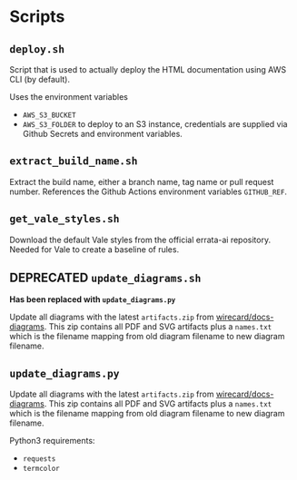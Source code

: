 # Scripts

## `deploy.sh`
Script that is used to actually deploy the HTML documentation using AWS CLI (by default).

Uses the environment variables
* `AWS_S3_BUCKET`
* `AWS_S3_FOLDER`
to deploy to an S3 instance, credentials are supplied via Github Secrets and environment variables.

## `extract_build_name.sh`
Extract the build name, either a branch name, tag name or pull request number.
References the Github Actions environment variables `GITHUB_REF`.

## `get_vale_styles.sh`
Download the default Vale styles from the official errata-ai repository.
Needed for Vale to create a baseline of rules.

## **DEPRECATED** `update_diagrams.sh`
**Has been replaced with `update_diagrams.py`**

Update all diagrams with the latest `artifacts.zip` from [wirecard/docs-diagrams](https://github.com/wirecard/docs-diagrams).
This zip contains all PDF and SVG artifacts plus a `names.txt` which is the filename mapping from old diagram filename to new diagram filename.

## `update_diagrams.py`
Update all diagrams with the latest `artifacts.zip` from [wirecard/docs-diagrams](https://github.com/wirecard/docs-diagrams).
This zip contains all PDF and SVG artifacts plus a `names.txt` which is the filename mapping from old diagram filename to new diagram filename.

Python3 requirements:
* `requests`
* `termcolor`
